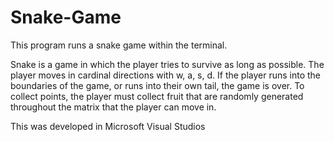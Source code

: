 # Snake-Game

This program runs a snake game within the terminal.

Snake is a game in which the player tries to survive as long as possible. The player moves in cardinal directions with w, a, s, d. If the player runs into the boundaries of the game, or runs into their own tail, the game is over. To collect points, the player must collect fruit that are randomly generated throughout the matrix that the player can move in. 

This was developed in Microsoft Visual Studios

